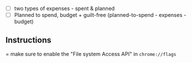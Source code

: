 - [ ] two types of expenses - spent & planned
- [ ] Planned to spend, budget + guilt-free (planned-to-spend - expenses - budget)

## Instructions
= make sure to enable the "File system Access API" in `chrome://flags`